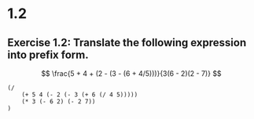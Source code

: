 # 1.2

## Exercise 1.2: Translate the following expression into prefix form.

$$
\frac{5 + 4 + (2 - (3 - (6 + 4/5)))}{3(6 - 2)(2 - 7)}
$$

```text
(/ 
    (+ 5 4 (- 2 (- 3 (+ 6 (/ 4 5)))))
    (* 3 (- 6 2) (- 2 7))
)
```

